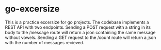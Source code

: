 # go-excersize

This is a practice excersize for go projects.
The codebase implements a REST API with two endpoints.
Sending a POST request with a string in its body to the /message route will return a json containing the same message without vowels.
Sending a GET request to the /count route will return a json with the number of messages recieved.